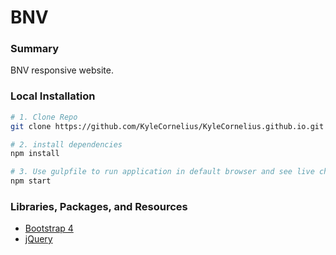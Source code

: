 # BNV

### Summary
BNV responsive website.

### Local Installation


```bash
# 1. Clone Repo
git clone https://github.com/KyleCornelius/KyleCornelius.github.io.git

# 2. install dependencies
npm install

# 3. Use gulpfile to run application in default browser and see live changes
npm start
```

### Libraries, Packages, and Resources
- [Bootstrap 4](https://getbootstrap.com/)
- [jQuery](https://jquery.com/)